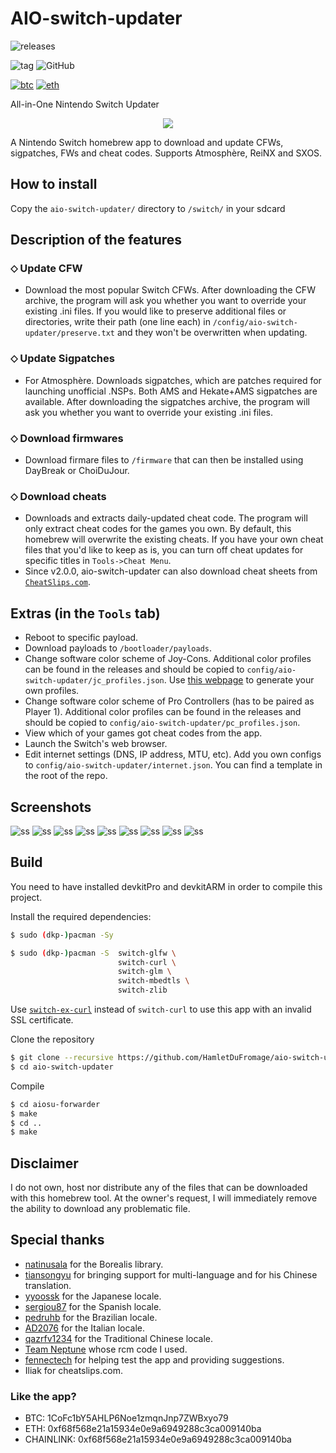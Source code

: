 # AIO-switch-updater
![releases](https://img.shields.io/github/downloads/HamletDuFromage/AIO-switch-updater/total)

[//]: <![GitHub Workflow Status](https://img.shields.io/github/workflow/status/HamletDuFromage/AIO-switch-updater/Build%20AIO-switch-updater)>

![tag](https://img.shields.io/github/v/release/HamletDuFromage/AIO-switch-updater)
![GitHub](https://img.shields.io/github/license/HamletDuFromage/aio-switch-updater)

[![btc](https://img.shields.io/badge/BTC-1CoFc1bY5AHLP6Noe1zmqnJnp7ZWBxyo79-yellow)](https://github.com/HamletDuFromage/aio-switch-updater#like-the-app)
[![eth](https://img.shields.io/badge/ETH-0xf68f568e21a15934e0e9a6949288c3ca009140ba-purple)](https://github.com/HamletDuFromage/aio-switch-updater#like-the-app)

[//]: ([![ko-fi](https://img.shields.io/badge/ko--fi-buy%20me%20a%20coffee-ff69b4)](https://ko-fi.com/hamletdufromage))


All-in-One Nintendo Switch Updater
<p align="center">
<img src = "https://user-images.githubusercontent.com/61667930/93691188-7833f000-fad1-11ea-866d-42e19be54425.jpg"\><br>
</p>

A Nintendo Switch homebrew app to download and update CFWs, sigpatches, FWs and cheat codes. Supports Atmosphère, ReiNX and SXOS.

## How to install
Copy the `aio-switch-updater/` directory to `/switch/` in your sdcard

## Description of the features
### ⬦ Update CFW
- Download the most popular Switch CFWs. After downloading the CFW archive, the program will ask you whether you want to override your existing .ini files. If you would like to preserve additional files or directories, write their path (one line each) in `/config/aio-switch-updater/preserve.txt` and they won't be overwritten when updating.

### ⬦ Update Sigpatches
- For Atmosphère. Downloads sigpatches, which are patches required for launching unofficial .NSPs. Both AMS and Hekate+AMS sigpatches are available. After downloading the sigpatches archive, the program will ask you whether you want to override your existing .ini files.

### ⬦ Download firmwares
- Download firmare files to `/firmware` that can then be installed using DayBreak or ChoiDuJour.

### ⬦ Download cheats
- Downloads and extracts daily-updated cheat code. The program will only extract cheat codes for the games you own. By default, this homebrew will overwrite the existing cheats. If you have your own cheat files that you'd like to keep as is, you can turn off cheat updates for specific titles in `Tools->Cheat Menu`.
- Since v2.0.0, aio-switch-updater can also download cheat sheets from [`CheatSlips.com`](https://www.cheatslips.com/). 

## Extras (in the `Tools` tab)
- Reboot to specific payload.
- Download payloads to `/bootloader/payloads`.
- Change software color scheme of Joy-Cons. Additional color profiles can be found in the releases and should be copied to `config/aio-switch-updater/jc_profiles.json`. Use [this webpage](https://hamletdufromage.github.io/JC-color-picker/JCpicker.html) to generate your own profiles.
- Change software color scheme of Pro Controllers (has to be paired as Player 1). Additional color profiles can be found in the releases and should be copied to `config/aio-switch-updater/pc_profiles.json`.
- View which of your games got cheat codes from the app.
- Launch the Switch's web browser.
- Edit internet settings (DNS, IP address, MTU, etc). Add you own configs to `config/aio-switch-updater/internet.json`. You can find a template in the root of the repo.

## Screenshots
![ss](https://user-images.githubusercontent.com/61667930/107124480-7a41f400-68a4-11eb-9a01-d7b3c9f3e828.jpg)
![ss](https://user-images.githubusercontent.com/61667930/93721670-42e6db00-fb81-11ea-9f94-1308898398f0.jpg)
![ss](https://user-images.githubusercontent.com/61667930/93721673-437f7180-fb81-11ea-9256-377575148a40.jpg)
![ss](https://user-images.githubusercontent.com/61667930/93691404-3193c500-fad4-11ea-9647-927c979960bc.jpg)
![ss](https://user-images.githubusercontent.com/61667930/105404737-98fc8580-5c2a-11eb-9efb-eb6e69d82b7b.jpg)
![ss](https://user-images.githubusercontent.com/61667930/107124438-364eef00-68a4-11eb-97d4-57df6d8aaa9d.jpg)
![ss](https://user-images.githubusercontent.com/61667930/105404840-b9c4db00-5c2a-11eb-8385-48454465063c.jpg)
![ss](https://user-images.githubusercontent.com/61667930/105407043-80da3580-5c2d-11eb-8f35-27f77079ea53.jpg)
![ss](https://user-images.githubusercontent.com/61667930/105403520-250dad80-5c29-11eb-95e6-d9ab3822d1d6.jpg)

## Build
You need to have installed devkitPro and devkitARM in order to compile this project.

Install the required dependencies:
```bash
$ sudo (dkp-)pacman -Sy
```
```bash
$ sudo (dkp-)pacman -S  switch-glfw \
                        switch-curl \
                        switch-glm \
                        switch-mbedtls \
                        switch-zlib
```
Use [`switch-ex-curl`](https://github.com/eXhumer/switch-ex-curl) instead of `switch-curl` to use this app with an invalid SSL certificate.

Clone the repository
```bash
$ git clone --recursive https://github.com/HamletDuFromage/aio-switch-updater
$ cd aio-switch-updater
```

Compile 
```bash
$ cd aiosu-forwarder
$ make
$ cd ..
$ make
```

## Disclaimer
I do not own, host nor distribute any of the files that can be downloaded with this homebrew tool. At the owner's request, I will immediately remove the ability to download any problematic file.

## Special thanks
- [natinusala](https://github.com/natinusala) for the Borealis library.
- [tiansongyu](https://github.com/tiansongyu) for bringing support for multi-language and for his Chinese translation.
- [yyoossk](https://github.com/yyoossk) for the Japanese locale.
- [sergiou87](https://github.com/sergiou87) for the Spanish locale.
- [pedruhb](https://github.com/pedruhb) for the Brazilian locale.
- [AD2076](https://github.com/AD2076) for the Italian locale.
- [qazrfv1234](https://github.com/qazrfv1234) for the Traditional Chinese locale.
- [Team Neptune](https://github.com/Team-Neptune) whose rcm code I used.
- [fennectech](https://github.com/fennectech) for helping test the app and providing suggestions.
- Iliak for cheatslips.com.

### Like the app?
- BTC: 1CoFc1bY5AHLP6Noe1zmqnJnp7ZWBxyo79
- ETH: 0xf68f568e21a15934e0e9a6949288c3ca009140ba
- CHAINLINK: 0xf68f568e21a15934e0e9a6949288c3ca009140ba